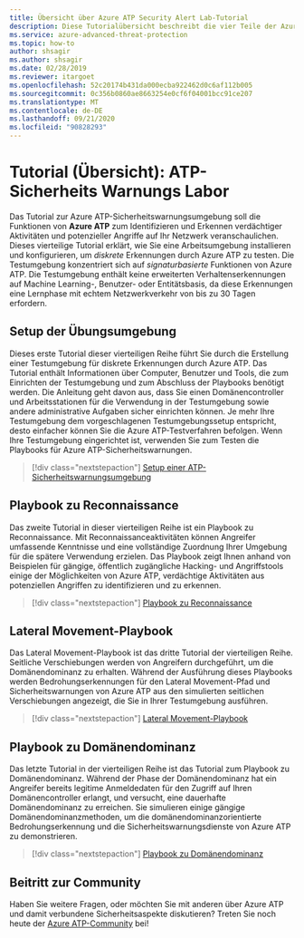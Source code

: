 ```yaml
---
title: Übersicht über Azure ATP Security Alert Lab-Tutorial
description: Diese Tutorialübersicht beschreibt die vier Teile der Azure ATP-Sicherheitswarnungsumgebung zur Simulation von Bedrohungen für die Erkennung durch Azure ATP.
ms.service: azure-advanced-threat-protection
ms.topic: how-to
author: shsagir
ms.author: shsagir
ms.date: 02/28/2019
ms.reviewer: itargoet
ms.openlocfilehash: 52c20174b431da000ecba922462d0c6af112b005
ms.sourcegitcommit: 0c356b0860ae8663254e0cf6f04001bcc91ce207
ms.translationtype: MT
ms.contentlocale: de-DE
ms.lasthandoff: 09/21/2020
ms.locfileid: "90828293"
---
```

# <a name="tutorial-overview-atp-security-alert-lab"></a>Tutorial (Übersicht): ATP-Sicherheits Warnungs Labor

Das Tutorial zur Azure ATP-Sicherheitswarnungsumgebung soll die Funktionen von **Azure ATP** zum Identifizieren und Erkennen verdächtiger Aktivitäten und potenzieller Angriffe auf Ihr Netzwerk veranschaulichen. Dieses vierteilige Tutorial erklärt, wie Sie eine Arbeitsumgebung installieren und konfigurieren, um *diskrete* Erkennungen durch Azure ATP zu testen. Die Testumgebung konzentriert sich auf *signaturbasierte* Funktionen von Azure ATP. Die Testumgebung enthält keine erweiterten Verhaltenserkennungen auf Machine Learning-, Benutzer- oder Entitätsbasis, da diese Erkennungen eine Lernphase mit echtem Netzwerkverkehr von bis zu 30 Tagen erfordern.

## <a name="lab-setup"></a>Setup der Übungsumgebung

Dieses erste Tutorial dieser vierteiligen Reihe führt Sie durch die Erstellung einer Testumgebung für diskrete Erkennungen durch Azure ATP. Das Tutorial enthält Informationen über Computer, Benutzer und Tools, die zum Einrichten der Testumgebung und zum Abschluss der Playbooks benötigt werden. Die Anleitung geht davon aus, dass Sie einen Domänencontroller und Arbeitsstationen für die Verwendung in der Testumgebung sowie andere administrative Aufgaben sicher einrichten können. Je mehr Ihre Testumgebung dem vorgeschlagenen Testumgebungssetup entspricht, desto einfacher können Sie die Azure ATP-Testverfahren befolgen. Wenn Ihre Testumgebung eingerichtet ist, verwenden Sie zum Testen die Playbooks für Azure ATP-Sicherheitswarnungen.

> [!div class="nextstepaction"]
> [Setup einer ATP-Sicherheitswarnungsumgebung](playbook-setup-lab.md)

## <a name="reconnaissance-playbook"></a>Playbook zu Reconnaissance

Das zweite Tutorial in dieser vierteiligen Reihe ist ein Playbook zu Reconnaissance. Mit Reconnaissanceaktivitäten können Angreifer umfassende Kenntnisse und eine vollständige Zuordnung Ihrer Umgebung für die spätere Verwendung erzielen. Das Playbook zeigt Ihnen anhand von Beispielen für gängige, öffentlich zugängliche Hacking- und Angriffstools einige der Möglichkeiten von Azure ATP, verdächtige Aktivitäten aus potenziellen Angriffen zu identifizieren und zu erkennen.

> [!div class="nextstepaction"]
> [Playbook zu Reconnaissance](playbook-reconnaissance.md)


## <a name="lateral-movement-playbook"></a>Lateral Movement-Playbook

Das Lateral Movement-Playbook ist das dritte Tutorial der vierteiligen Reihe. Seitliche Verschiebungen werden von Angreifern durchgeführt, um die Domänendominanz zu erhalten. Während der Ausführung dieses Playbooks werden Bedrohungserkennungen für den Lateral Movement-Pfad und Sicherheitswarnungen von Azure ATP aus den simulierten seitlichen Verschiebungen angezeigt, die Sie in Ihrer Testumgebung ausführen.  

> [!div class="nextstepaction"]
> [Lateral Movement-Playbook](playbook-lateral-movement.md)

## <a name="domain-dominance-playbook"></a>Playbook zu Domänendominanz

Das letzte Tutorial in der vierteiligen Reihe ist das Tutorial zum Playbook zu Domänendominanz. Während der Phase der Domänendominanz hat ein Angreifer bereits legitime Anmeldedaten für den Zugriff auf Ihren Domänencontroller erlangt, und versucht, eine dauerhafte Domänendominanz zu erreichen. Sie simulieren einige gängige Domänendominanzmethoden, um die domänendominanzorientierte Bedrohungserkennung und die Sicherheitswarnungsdienste von Azure ATP zu demonstrieren.

> [!div class="nextstepaction"]
> [Playbook zu Domänendominanz](playbook-domain-dominance.md)


## <a name="join-the-community"></a>Beitritt zur Community

Haben Sie weitere Fragen, oder möchten Sie mit anderen über Azure ATP und damit verbundene Sicherheitsaspekte diskutieren? Treten Sie noch heute der [Azure ATP-Community](https://techcommunity.microsoft.com/t5/Azure-Advanced-Threat-Protection/bd-p/AzureAdvancedThreatProtection) bei!
